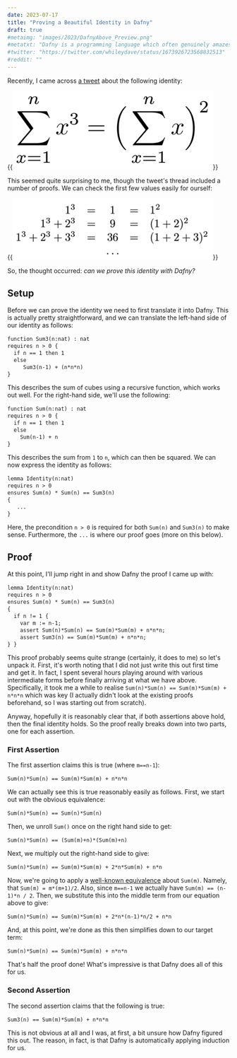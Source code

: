 ```yaml
---
date: 2023-07-17
title: "Proving a Beautiful Identity in Dafny"
draft: true
#metaimg: "images/2023/DafnyAbove_Preview.png"
#metatxt: "Dafny is a programming language which often genuinely amazes me."
#twitter: "https://twitter.com/whileydave/status/1673926723568832513"
#reddit: ""
---
```


Recently, I came across [a tweet](https://twitter.com/Mathinity_/status/1679451151517859841?s=20)
about the following identity:

{{<img class="text-center" src="/images/2023/DafnyIdentity_eg1.png" width="454px" alt="Illustrating a mathematical identity which relates the square of the sum from 1 to n with the sum from 1 to n of cubes.">}}

This seemed quite surprising to me, though the tweet's thread included
a number of proofs.  We can check the first few values easily for
ourself:

{{<img class="text-center" src="/images/2023/DafnyIdentity_eg2.png"
width="454px" alt="Illustrating the first three evaluations of the mathematical identity at x=1, x=2 and x=3.">}}

So, the thought occurred: _can we prove this identity with Dafny?_

## Setup

Before we can prove the identity we need to first translate it into
Dafny.  This is actually pretty straightforward, and we can translate
the left-hand side of our identity as follows:

```Whiley
function Sum3(n:nat) : nat 
requires n > 0 {
  if n == 1 then 1 
  else 
     Sum3(n-1) + (n*n*n)
}
```

This describes the sum of cubes using a recursive function, which
works out well.  For the right-hand side, we'll use the following:

```Whiley
function Sum(n:nat) : nat 
requires n > 0 {
  if n == 1 then 1
  else 
    Sum(n-1) + n
}
```

This describes the sum from `1` to `n`, which can then be squared.  We
can now express the identity as follows:

```Whiley
lemma Identity(n:nat) 
requires n > 0 
ensures Sum(n) * Sum(n) == Sum3(n) 
{
   ...
}
```

Here, the precondition `n > 0` is required for both `Sum(n)` and
`Sum3(n)` to make sense.  Furthermore, the `...` is where our proof
goes (more on this below).

## Proof

At this point, I'll jump right in and show Dafny the proof I came up
with:

```Whiley
lemma Identity(n:nat) 
requires n > 0 
ensures Sum(n) * Sum(n) == Sum3(n) 
{
  if n != 1 {
    var m := n-1;
    assert Sum(n)*Sum(n) == Sum(m)*Sum(m) + n*n*n;	
    assert Sum3(n) == Sum(m)*Sum(m) + n*n*n;
} }
```

This proof probably seems quite strange (certainly, it does to me) so
let's unpack it.  First, it's worth noting that I did not just write
this out first time and get it.  In fact, I spent several hours
playing around with various intermediate forms before finally arriving
at what we have above.  Specifically, it took me a while to realise
`Sum(n)*Sum(n) == Sum(m)*Sum(m) + n*n*n` which was key (I actually
didn't look at the existing proofs beforehand, so I was starting out
from scratch).

Anyway, hopefully it is reasonably clear that, if both assertions
above hold, then the final identity holds.  So the proof really breaks
down into two parts, one for each assertion.

### First Assertion

The first assertion claims this is true (where `m==n-1`):

```
Sum(n)*Sum(n) == Sum(m)*Sum(m) + n*n*n
```

We can actually see this is true reasonably easily as follows.  First,
we start out with the obvious equivalence:

```
Sum(n)*Sum(n) == Sum(n)*Sum(n) 
```

Then, we unroll `Sum()` once on the right hand side to get:

```
Sum(n)*Sum(n) == (Sum(m)+n)*(Sum(m)+n)
```

Next, we multiply out the right-hand side to give:

```
Sum(n)*Sum(n) == Sum(m)*Sum(m) + 2*n*Sum(m) + n*n
```

Now, we're going to apply a [well-known
equivalence](https://en.wikipedia.org/wiki/1_%2B_2_%2B_3_%2B_4_%2B_%E2%8B%AF)
about `Sum(m)`.  Namely, that `Sum(m) = m*(m+1)/2`.  Also, since
`m==n-1` we actually have `Sum(m) == (n-1)*n / 2`.  Then, we
substitute this into the middle term from our equation above to give:

```
Sum(n)*Sum(n) == Sum(m)*Sum(m) + 2*n*(n-1)*n/2 + n*n
```

And, at this point, we're done as this then simplifies down to our
target term:

```
Sum(n)*Sum(n) == Sum(m)*Sum(m) + n*n*n
```

That's half the proof done!  What's impressive is that Dafny does all
of this for us.

### Second Assertion

The second assertion claims that the following is true:

```
Sum3(n) == Sum(m)*Sum(m) + n*n*n
```

This is not obvious at all and I was, at first, a bit unsure how Dafny
figured this out.  The reason, in fact, is that Dafny is automatically
applying induction for us.
